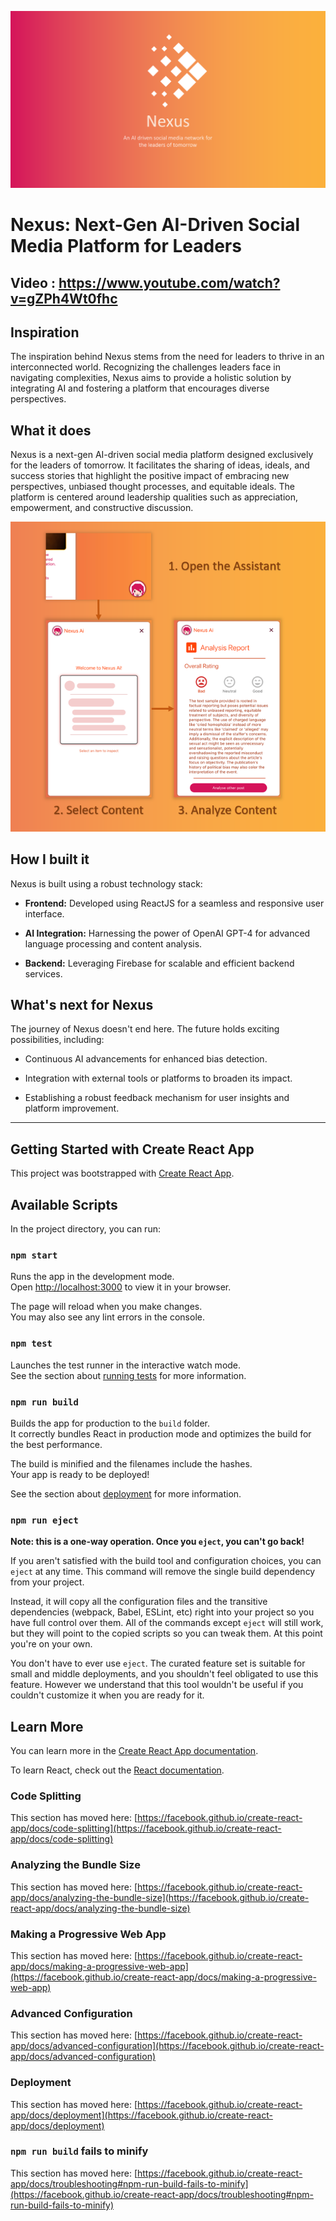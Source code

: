 ![Alt Text](https://raw.githubusercontent.com/cenentury0941/Pictures/main/01.png)

# Nexus: Next-Gen AI-Driven Social Media Platform for Leaders

## Video : https://www.youtube.com/watch?v=gZPh4Wt0fhc

## Inspiration
The inspiration behind Nexus stems from the need for leaders to thrive in an interconnected world. Recognizing the challenges leaders face in navigating complexities, Nexus aims to provide a holistic solution by integrating AI and fostering a platform that encourages diverse perspectives.

## What it does
Nexus is a next-gen AI-driven social media platform designed exclusively for the leaders of tomorrow. It facilitates the sharing of ideas, ideals, and success stories that highlight the positive impact of embracing new perspectives, unbiased thought processes, and equitable ideals. The platform is centered around leadership qualities such as appreciation, empowerment, and constructive discussion.

![Alt Text](https://raw.githubusercontent.com/cenentury0941/Pictures/main/02.png)

## How I built it
Nexus is built using a robust technology stack:

- **Frontend:** Developed using ReactJS for a seamless and responsive user interface.

- **AI Integration:** Harnessing the power of OpenAI GPT-4 for advanced language processing and content analysis.

- **Backend:** Leveraging Firebase for scalable and efficient backend services.

## What's next for Nexus
The journey of Nexus doesn't end here. The future holds exciting possibilities, including:

- Continuous AI advancements for enhanced bias detection.

- Integration with external tools or platforms to broaden its impact.

- Establishing a robust feedback mechanism for user insights and platform improvement.


---------------------------------------------------------------------


## Getting Started with Create React App

This project was bootstrapped with [Create React App](https://github.com/facebook/create-react-app).

## Available Scripts

In the project directory, you can run:

### `npm start`

Runs the app in the development mode.\
Open [http://localhost:3000](http://localhost:3000) to view it in your browser.

The page will reload when you make changes.\
You may also see any lint errors in the console.

### `npm test`

Launches the test runner in the interactive watch mode.\
See the section about [running tests](https://facebook.github.io/create-react-app/docs/running-tests) for more information.

### `npm run build`

Builds the app for production to the `build` folder.\
It correctly bundles React in production mode and optimizes the build for the best performance.

The build is minified and the filenames include the hashes.\
Your app is ready to be deployed!

See the section about [deployment](https://facebook.github.io/create-react-app/docs/deployment) for more information.

### `npm run eject`

**Note: this is a one-way operation. Once you `eject`, you can't go back!**

If you aren't satisfied with the build tool and configuration choices, you can `eject` at any time. This command will remove the single build dependency from your project.

Instead, it will copy all the configuration files and the transitive dependencies (webpack, Babel, ESLint, etc) right into your project so you have full control over them. All of the commands except `eject` will still work, but they will point to the copied scripts so you can tweak them. At this point you're on your own.

You don't have to ever use `eject`. The curated feature set is suitable for small and middle deployments, and you shouldn't feel obligated to use this feature. However we understand that this tool wouldn't be useful if you couldn't customize it when you are ready for it.

## Learn More

You can learn more in the [Create React App documentation](https://facebook.github.io/create-react-app/docs/getting-started).

To learn React, check out the [React documentation](https://reactjs.org/).

### Code Splitting

This section has moved here: [https://facebook.github.io/create-react-app/docs/code-splitting](https://facebook.github.io/create-react-app/docs/code-splitting)

### Analyzing the Bundle Size

This section has moved here: [https://facebook.github.io/create-react-app/docs/analyzing-the-bundle-size](https://facebook.github.io/create-react-app/docs/analyzing-the-bundle-size)

### Making a Progressive Web App

This section has moved here: [https://facebook.github.io/create-react-app/docs/making-a-progressive-web-app](https://facebook.github.io/create-react-app/docs/making-a-progressive-web-app)

### Advanced Configuration

This section has moved here: [https://facebook.github.io/create-react-app/docs/advanced-configuration](https://facebook.github.io/create-react-app/docs/advanced-configuration)

### Deployment

This section has moved here: [https://facebook.github.io/create-react-app/docs/deployment](https://facebook.github.io/create-react-app/docs/deployment)

### `npm run build` fails to minify

This section has moved here: [https://facebook.github.io/create-react-app/docs/troubleshooting#npm-run-build-fails-to-minify](https://facebook.github.io/create-react-app/docs/troubleshooting#npm-run-build-fails-to-minify)
